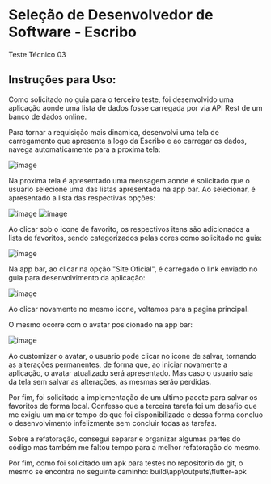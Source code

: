 # Seleção de Desenvolvedor de Software - Escribo

Teste Técnico 03

## Instruções para Uso:

Como solicitado no guia para o terceiro teste, foi desenvolvido uma aplicação aonde uma lista de dados
fosse carregada por via API Rest de um banco de dados online.

Para tornar a requisição mais dinamica, desenvolvi uma tela de carregamento que apresenta a logo da Escribo
e ao carregar os dados, navega automaticamente para a proxima tela:

![image](https://user-images.githubusercontent.com/35077005/151684596-b5e58b4c-4999-44bc-8ccb-9618429b8bf8.png)

Na proxima tela é apresentado uma mensagem aonde é solicitado que o usuario selecione uma das listas
apresentada na app bar.
Ao selecionar, é apresentado a lista das respectivas opções:

![image](https://user-images.githubusercontent.com/35077005/151684632-5b688c35-f82c-43e9-9619-a07b97b3f63e.png)
![image](https://user-images.githubusercontent.com/35077005/151684644-52cb982a-ff2a-4891-a91e-91493b92d360.png)

Ao clicar sob o icone de favorito, os respectivos itens são adicionados a lista de favoritos, sendo categorizados
pelas cores como solicitado no guia:

![image](https://user-images.githubusercontent.com/35077005/151684676-d412d49b-19dd-4ba3-8760-42c69676bce7.png)

Na app bar, ao clicar na opção "Site Oficial", é carregado o link enviado no guia para desenvolvimento da aplicação:

![image](https://user-images.githubusercontent.com/35077005/151684696-2e54c1a0-7d7c-47bd-bc6d-325c1bb230ac.png)

Ao clicar novamente no mesmo icone, voltamos para a pagina principal.

O mesmo ocorre com o avatar posicionado na app bar:

![image](https://user-images.githubusercontent.com/35077005/151684707-09ad5210-55fe-41d6-b51d-1da7743bf16a.png)

Ao customizar o avatar, o usuario pode clicar no icone de salvar, tornando as alterações permanentes,
de forma que, ao iniciar novamente a aplicação, o avatar atualizado será apresentado.
Mas caso o usuario saia da tela sem salvar as alterações, as mesmas serão perdidas.


Por fim, foi solicitado a implementação de um ultimo pacote para salvar os favoritos de forma local.
Confesso que a terceira tarefa foi um desafio que me exigiu um maior tempo do que foi disponibilizado
e dessa forma concluo o desenvolvimento infelizmente sem concluir todas as tarefas.

Sobre a refatoração, consegui separar e organizar algumas partes do código mas também me faltou tempo
para a melhor refatoração do mesmo.

Por fim, como foi solicitado um apk para testes no repositorio do git, o mesmo se encontra no seguinte caminho:
build\app\outputs\flutter-apk


